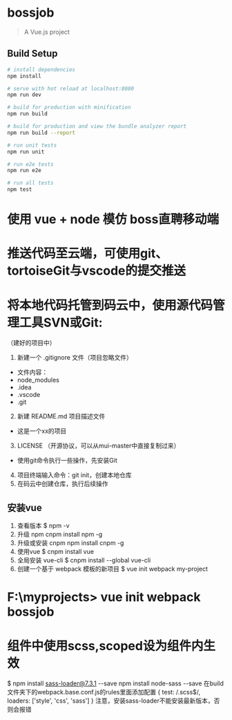# bossjob

> A Vue.js project

## Build Setup

``` bash
# install dependencies
npm install

# serve with hot reload at localhost:8080
npm run dev

# build for production with minification
npm run build

# build for production and view the bundle analyzer report
npm run build --report

# run unit tests
npm run unit

# run e2e tests
npm run e2e

# run all tests
npm test
```

# 使用 vue + node 模仿 boss直聘移动端
# 推送代码至云端，可使用git、tortoiseGit与vscode的提交推送
# 将本地代码托管到码云中，使用源代码管理工具SVN或Git:
（建好的项目中）
 1. 新建一个 .gitignore 文件（项目忽略文件）
 - 文件内容：
 - node_modules
 - .idea
 - .vscode
 - .git
 2. 新建 README.md 项目描述文件
 - 这是一个xx的项目
 3. LICENSE （开源协议，可以从mui-master中直接复制过来）
 - 使用git命令执行一些操作，先安装Git
 4. 项目终端输入命令：git init，创建本地仓库
 5. 在码云中创建仓库，执行后续操作
## 安装vue
1. 查看版本
    $ npm -v
2. 升级 npm
    cnpm install npm -g
3. 升级或安装 cnpm
    npm install cnpm -g
4. 使用vue
    $ cnpm install vue
5. 全局安装 vue-cli
    $ cnpm install --global vue-cli
6. 创建一个基于 webpack 模板的新项目
    $ vue init webpack my-project

# F:\myprojects> vue init webpack bossjob

# 组件中使用scss,scoped设为组件内生效
 $<style lang="scss" scoped></style>
npm install sass-loader@7.3.1 --save
npm install node-sass --save
在build文件夹下的webpack.base.conf.js的rules里面添加配置
  {
    test: /\.scss$/, 
    loaders: ['style', 'css', 'sass'] 
   }
   注意，安装sass-loader不能安装最新版本，否则会报错
